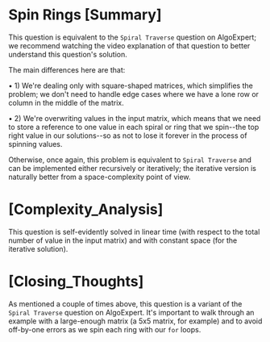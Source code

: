 # Spin Rings [Summary]

This question is equivalent to the `Spiral Traverse` question on AlgoExpert; we recommend watching the video explanation of that question to better understand this question's solution.

The main differences here are that:

  • 1) We're dealing only with square-shaped matrices, which simplifies the problem; we don't need to handle edge cases where we have a lone row or column in the middle of the matrix.

  • 2) We're overwriting values in the input matrix, which means that we need to store a reference to one value in each spiral or ring that we spin--the top right value in our solutions--so as not to lose it forever in the process of spinning values.

Otherwise, once again, this problem is equivalent to `Spiral Traverse` and can be implemented either recursively or iteratively; the iterative version is naturally better from a space-complexity point of view.

# [Complexity_Analysis]

This question is self-evidently solved in linear time (with respect to the total number of value in the input matrix) and with constant space (for the iterative solution).

# [Closing_Thoughts]

As mentioned a couple of times above, this question is a variant of the `Spiral Traverse` question on AlgoExpert. It's important to walk through an example with a large-enough matrix (a 5x5 matrix, for example) and to avoid off-by-one errors as we spin each ring with our `for` loops.
